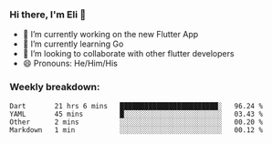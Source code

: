 ### Hi there, I'm Eli 👋
- 🔭 I’m currently working on the new Flutter App
- 🌱 I’m currently learning Go
- 🦄 I’m looking to collaborate with other flutter developers
- 😄 Pronouns: He/Him/His

### Weekly breakdown:
<!--START_SECTION:waka-->
```text
Dart       21 hrs 6 mins   ████████████████████████░   96.24 % 
YAML       45 mins         █░░░░░░░░░░░░░░░░░░░░░░░░   03.43 % 
Other      2 mins          ░░░░░░░░░░░░░░░░░░░░░░░░░   00.20 % 
Markdown   1 min           ░░░░░░░░░░░░░░░░░░░░░░░░░   00.12 % 
```
<!--END_SECTION:waka-->
